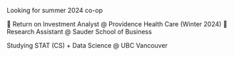 Looking for summer 2024 co-op

 💼 Return on Investment Analyst @ Providence Health Care (Winter 2024)
 💼 Research Assistant @ Sauder School of Business

Studying STAT (CS) + Data Science @ UBC Vancouver

<!---
tejassui/tejassui is a ✨ special ✨ repository because its `README.md` (this file) appears on your GitHub profile.
You can click the Preview link to take a look at your changes.
--->
